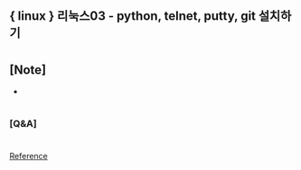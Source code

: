 ## { linux } 리눅스03 - python, telnet, putty, git 설치하기

#

## [Note]

-

#

### [Q&A]

#

[Reference](https://www.youtube.com/watch?v=LQauC9s_8z4&list=PLEOnZ6GeucBVj0V5JFQx_6XBbZrrynzMh&index=7)
